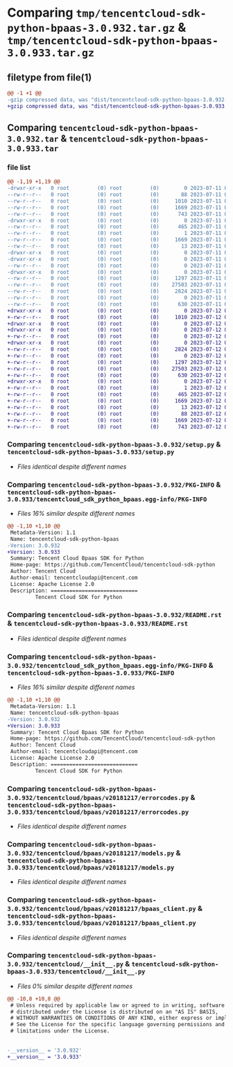 # Comparing `tmp/tencentcloud-sdk-python-bpaas-3.0.932.tar.gz` & `tmp/tencentcloud-sdk-python-bpaas-3.0.933.tar.gz`

## filetype from file(1)

```diff
@@ -1 +1 @@
-gzip compressed data, was "dist/tencentcloud-sdk-python-bpaas-3.0.932.tar", last modified: Tue Jul 11 00:31:54 2023, max compression
+gzip compressed data, was "dist/tencentcloud-sdk-python-bpaas-3.0.933.tar", last modified: Wed Jul 12 00:20:39 2023, max compression
```

## Comparing `tencentcloud-sdk-python-bpaas-3.0.932.tar` & `tencentcloud-sdk-python-bpaas-3.0.933.tar`

### file list

```diff
@@ -1,19 +1,19 @@
-drwxr-xr-x   0 root         (0) root         (0)        0 2023-07-11 00:31:54.000000 tencentcloud-sdk-python-bpaas-3.0.932/
--rw-r--r--   0 root         (0) root         (0)       88 2023-07-11 00:31:54.000000 tencentcloud-sdk-python-bpaas-3.0.932/setup.cfg
--rw-r--r--   0 root         (0) root         (0)     1010 2023-07-11 00:31:54.000000 tencentcloud-sdk-python-bpaas-3.0.932/setup.py
--rw-r--r--   0 root         (0) root         (0)     1669 2023-07-11 00:31:54.000000 tencentcloud-sdk-python-bpaas-3.0.932/PKG-INFO
--rw-r--r--   0 root         (0) root         (0)      743 2023-07-11 00:31:54.000000 tencentcloud-sdk-python-bpaas-3.0.932/README.rst
-drwxr-xr-x   0 root         (0) root         (0)        0 2023-07-11 00:31:54.000000 tencentcloud-sdk-python-bpaas-3.0.932/tencentcloud_sdk_python_bpaas.egg-info/
--rw-r--r--   0 root         (0) root         (0)      465 2023-07-11 00:31:54.000000 tencentcloud-sdk-python-bpaas-3.0.932/tencentcloud_sdk_python_bpaas.egg-info/SOURCES.txt
--rw-r--r--   0 root         (0) root         (0)        1 2023-07-11 00:31:54.000000 tencentcloud-sdk-python-bpaas-3.0.932/tencentcloud_sdk_python_bpaas.egg-info/dependency_links.txt
--rw-r--r--   0 root         (0) root         (0)     1669 2023-07-11 00:31:54.000000 tencentcloud-sdk-python-bpaas-3.0.932/tencentcloud_sdk_python_bpaas.egg-info/PKG-INFO
--rw-r--r--   0 root         (0) root         (0)       13 2023-07-11 00:31:54.000000 tencentcloud-sdk-python-bpaas-3.0.932/tencentcloud_sdk_python_bpaas.egg-info/top_level.txt
-drwxr-xr-x   0 root         (0) root         (0)        0 2023-07-11 00:31:54.000000 tencentcloud-sdk-python-bpaas-3.0.932/tencentcloud/
-drwxr-xr-x   0 root         (0) root         (0)        0 2023-07-11 00:31:54.000000 tencentcloud-sdk-python-bpaas-3.0.932/tencentcloud/bpaas/
--rw-r--r--   0 root         (0) root         (0)        0 2023-07-11 00:31:54.000000 tencentcloud-sdk-python-bpaas-3.0.932/tencentcloud/bpaas/__init__.py
-drwxr-xr-x   0 root         (0) root         (0)        0 2023-07-11 00:31:54.000000 tencentcloud-sdk-python-bpaas-3.0.932/tencentcloud/bpaas/v20181217/
--rw-r--r--   0 root         (0) root         (0)     1297 2023-07-11 00:31:54.000000 tencentcloud-sdk-python-bpaas-3.0.932/tencentcloud/bpaas/v20181217/errorcodes.py
--rw-r--r--   0 root         (0) root         (0)    27503 2023-07-11 00:31:54.000000 tencentcloud-sdk-python-bpaas-3.0.932/tencentcloud/bpaas/v20181217/models.py
--rw-r--r--   0 root         (0) root         (0)     2824 2023-07-11 00:31:54.000000 tencentcloud-sdk-python-bpaas-3.0.932/tencentcloud/bpaas/v20181217/bpaas_client.py
--rw-r--r--   0 root         (0) root         (0)        0 2023-07-11 00:31:54.000000 tencentcloud-sdk-python-bpaas-3.0.932/tencentcloud/bpaas/v20181217/__init__.py
--rw-r--r--   0 root         (0) root         (0)      630 2023-07-11 00:31:54.000000 tencentcloud-sdk-python-bpaas-3.0.932/tencentcloud/__init__.py
+drwxr-xr-x   0 root         (0) root         (0)        0 2023-07-12 00:20:39.000000 tencentcloud-sdk-python-bpaas-3.0.933/
+-rw-r--r--   0 root         (0) root         (0)     1010 2023-07-12 00:20:39.000000 tencentcloud-sdk-python-bpaas-3.0.933/setup.py
+drwxr-xr-x   0 root         (0) root         (0)        0 2023-07-12 00:20:39.000000 tencentcloud-sdk-python-bpaas-3.0.933/tencentcloud/
+drwxr-xr-x   0 root         (0) root         (0)        0 2023-07-12 00:20:39.000000 tencentcloud-sdk-python-bpaas-3.0.933/tencentcloud/bpaas/
+-rw-r--r--   0 root         (0) root         (0)        0 2023-07-12 00:20:39.000000 tencentcloud-sdk-python-bpaas-3.0.933/tencentcloud/bpaas/__init__.py
+drwxr-xr-x   0 root         (0) root         (0)        0 2023-07-12 00:20:39.000000 tencentcloud-sdk-python-bpaas-3.0.933/tencentcloud/bpaas/v20181217/
+-rw-r--r--   0 root         (0) root         (0)     2824 2023-07-12 00:20:39.000000 tencentcloud-sdk-python-bpaas-3.0.933/tencentcloud/bpaas/v20181217/bpaas_client.py
+-rw-r--r--   0 root         (0) root         (0)        0 2023-07-12 00:20:39.000000 tencentcloud-sdk-python-bpaas-3.0.933/tencentcloud/bpaas/v20181217/__init__.py
+-rw-r--r--   0 root         (0) root         (0)     1297 2023-07-12 00:20:39.000000 tencentcloud-sdk-python-bpaas-3.0.933/tencentcloud/bpaas/v20181217/errorcodes.py
+-rw-r--r--   0 root         (0) root         (0)    27503 2023-07-12 00:20:39.000000 tencentcloud-sdk-python-bpaas-3.0.933/tencentcloud/bpaas/v20181217/models.py
+-rw-r--r--   0 root         (0) root         (0)      630 2023-07-12 00:20:39.000000 tencentcloud-sdk-python-bpaas-3.0.933/tencentcloud/__init__.py
+drwxr-xr-x   0 root         (0) root         (0)        0 2023-07-12 00:20:39.000000 tencentcloud-sdk-python-bpaas-3.0.933/tencentcloud_sdk_python_bpaas.egg-info/
+-rw-r--r--   0 root         (0) root         (0)        1 2023-07-12 00:20:39.000000 tencentcloud-sdk-python-bpaas-3.0.933/tencentcloud_sdk_python_bpaas.egg-info/dependency_links.txt
+-rw-r--r--   0 root         (0) root         (0)      465 2023-07-12 00:20:39.000000 tencentcloud-sdk-python-bpaas-3.0.933/tencentcloud_sdk_python_bpaas.egg-info/SOURCES.txt
+-rw-r--r--   0 root         (0) root         (0)     1669 2023-07-12 00:20:39.000000 tencentcloud-sdk-python-bpaas-3.0.933/tencentcloud_sdk_python_bpaas.egg-info/PKG-INFO
+-rw-r--r--   0 root         (0) root         (0)       13 2023-07-12 00:20:39.000000 tencentcloud-sdk-python-bpaas-3.0.933/tencentcloud_sdk_python_bpaas.egg-info/top_level.txt
+-rw-r--r--   0 root         (0) root         (0)       88 2023-07-12 00:20:39.000000 tencentcloud-sdk-python-bpaas-3.0.933/setup.cfg
+-rw-r--r--   0 root         (0) root         (0)     1669 2023-07-12 00:20:39.000000 tencentcloud-sdk-python-bpaas-3.0.933/PKG-INFO
+-rw-r--r--   0 root         (0) root         (0)      743 2023-07-12 00:20:39.000000 tencentcloud-sdk-python-bpaas-3.0.933/README.rst
```

### Comparing `tencentcloud-sdk-python-bpaas-3.0.932/setup.py` & `tencentcloud-sdk-python-bpaas-3.0.933/setup.py`

 * *Files identical despite different names*

### Comparing `tencentcloud-sdk-python-bpaas-3.0.932/PKG-INFO` & `tencentcloud-sdk-python-bpaas-3.0.933/tencentcloud_sdk_python_bpaas.egg-info/PKG-INFO`

 * *Files 16% similar despite different names*

```diff
@@ -1,10 +1,10 @@
 Metadata-Version: 1.1
 Name: tencentcloud-sdk-python-bpaas
-Version: 3.0.932
+Version: 3.0.933
 Summary: Tencent Cloud Bpaas SDK for Python
 Home-page: https://github.com/TencentCloud/tencentcloud-sdk-python
 Author: Tencent Cloud
 Author-email: tencentcloudapi@tencent.com
 License: Apache License 2.0
 Description: ============================
         Tencent Cloud SDK for Python
```

### Comparing `tencentcloud-sdk-python-bpaas-3.0.932/README.rst` & `tencentcloud-sdk-python-bpaas-3.0.933/README.rst`

 * *Files identical despite different names*

### Comparing `tencentcloud-sdk-python-bpaas-3.0.932/tencentcloud_sdk_python_bpaas.egg-info/PKG-INFO` & `tencentcloud-sdk-python-bpaas-3.0.933/PKG-INFO`

 * *Files 16% similar despite different names*

```diff
@@ -1,10 +1,10 @@
 Metadata-Version: 1.1
 Name: tencentcloud-sdk-python-bpaas
-Version: 3.0.932
+Version: 3.0.933
 Summary: Tencent Cloud Bpaas SDK for Python
 Home-page: https://github.com/TencentCloud/tencentcloud-sdk-python
 Author: Tencent Cloud
 Author-email: tencentcloudapi@tencent.com
 License: Apache License 2.0
 Description: ============================
         Tencent Cloud SDK for Python
```

### Comparing `tencentcloud-sdk-python-bpaas-3.0.932/tencentcloud/bpaas/v20181217/errorcodes.py` & `tencentcloud-sdk-python-bpaas-3.0.933/tencentcloud/bpaas/v20181217/errorcodes.py`

 * *Files identical despite different names*

### Comparing `tencentcloud-sdk-python-bpaas-3.0.932/tencentcloud/bpaas/v20181217/models.py` & `tencentcloud-sdk-python-bpaas-3.0.933/tencentcloud/bpaas/v20181217/models.py`

 * *Files identical despite different names*

### Comparing `tencentcloud-sdk-python-bpaas-3.0.932/tencentcloud/bpaas/v20181217/bpaas_client.py` & `tencentcloud-sdk-python-bpaas-3.0.933/tencentcloud/bpaas/v20181217/bpaas_client.py`

 * *Files identical despite different names*

### Comparing `tencentcloud-sdk-python-bpaas-3.0.932/tencentcloud/__init__.py` & `tencentcloud-sdk-python-bpaas-3.0.933/tencentcloud/__init__.py`

 * *Files 0% similar despite different names*

```diff
@@ -10,8 +10,8 @@
 # Unless required by applicable law or agreed to in writing, software
 # distributed under the License is distributed on an "AS IS" BASIS,
 # WITHOUT WARRANTIES OR CONDITIONS OF ANY KIND, either express or implied.
 # See the License for the specific language governing permissions and
 # limitations under the License.
 
 
-__version__ = '3.0.932'
+__version__ = '3.0.933'
```

